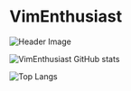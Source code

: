# VimEnthusiast
![Header Image](https://raw.githubusercontent.com/wei/wei/master/assets/images/header.png)

![VimEnthusiast GitHub stats](https://github-readme-stats.vercel.app/api?username=vimenthusiast&show=reviews,discussions_started,discussions_answered,prs_merged,prs_merged_percentage&show_icons=true&theme=dark&rank_icon=github)

![Top Langs](https://github-readme-stats.vercel.app/api/top-langs/?username=vimenthusiast&theme=dark&showi)
<!---
CD-ELECTRONICS/CD-ELECTRONICS is a ✨ special ✨ repository because its `README.md` (this file) appears on your GitHub profile.
You can click the Preview link to take a look at your changes.
--->
